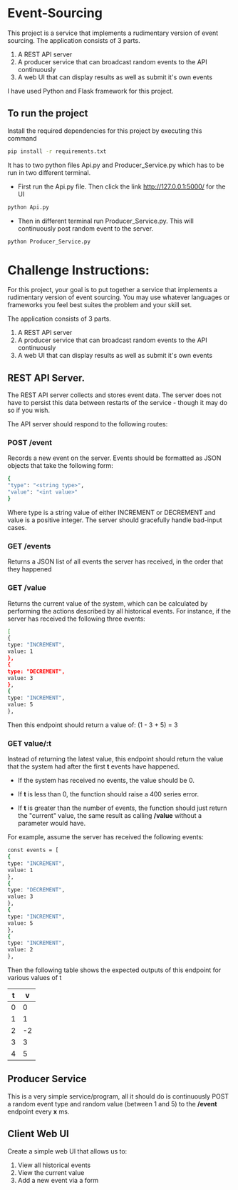 # Event-Sourcing
This project is a service that implements a rudimentary version of event
sourcing.
The application consists of 3 parts.
1. A REST API server
2. A producer service that can broadcast random events to the API continuously
3. A web UI that can display results as well as submit it's own events

I have used Python and Flask framework for this project.

## To run the project

Install the required dependencies for this project by executing this command 
```bash
pip install -r requirements.txt
```
It has to two python files Api.py and Producer_Service.py which has to be run in two different terminal.
- First run the Api.py file. Then click the link http://127.0.0.1:5000/ for the UI
```bash
python Api.py
```
- Then in different terminal run Producer_Service.py. This will continuously post random event to the server.
```bash
python Producer_Service.py
```
# Challenge Instructions:

For this project, your goal is to put together a service that implements a rudimentary version of event
sourcing. You may use whatever languages or frameworks you feel best suites the problem and your skill set.

The application consists of 3 parts.
1. A REST API server
2. A producer service that can broadcast random events to the API continuously
3. A web UI that can display results as well as submit it's own events

## REST API Server.

The REST API server collects and stores event data. The server does not have to persist this data between
restarts of the service - though it may do so if you wish.

The API server should respond to the following routes:

### POST /event

Records a new event on the server. Events should be formatted as JSON objects that take the following form:

```bash
{
"type": "<string type>",
"value": "<int value>"
}
```

Where type is a string value of either INCREMENT or DECREMENT and value is a positive integer.
The server should gracefully handle bad-input cases.

### GET /events

Returns a JSON list of all events the server has received, in the order that they happened

### GET /value

Returns the current value of the system, which can be calculated by performing the actions described by all
historical events. For instance, if the server has received the following three events:

```bash
[
{
type: "INCREMENT",
value: 1
},
{
type: "DECREMENT",
value: 3
},
{
type: "INCREMENT",
value: 5
},
```

Then this endpoint should return a value of: (1 - 3 + 5) = 3

### GET value/:t

Instead of returning the latest value, this endpoint should return the value that the system had after the first **t**
events have happened. 

- If the system has received no events, the value should be 0.

- If **t** is less than 0, the function should raise a 400 series error.

- If **t** is greater than the number of events, the function should just return the "current" value, the same result as calling **/value** without a parameter would have.

For example, assume the server has received the following events:

```bash
const events = [
{
type: "INCREMENT",
value: 1
},
{
type: "DECREMENT",
value: 3
},
{
type: "INCREMENT",
value: 5
},
{
type: "INCREMENT",
value: 2
},
```
Then the following table shows the expected outputs of this endpoint for various values of t

| t | v |
|---|---|
| 0 | 0 |
| 1 | 1 |
| 2 | -2|
| 3 | 3 |
| 4 | 5 |

## Producer Service

This is a very simple service/program, all it should do is continuously POST a random event type and random
value (between 1 and 5) to the **/event** endpoint every **x** ms.

## Client Web UI

Create a simple web UI that allows us to:
1. View all historical events
2. View the current value
3. Add a new event via a form
